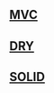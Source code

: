 ## <a href="https://www.tutorialspoint.com/ruby-on-rails/rails-framework.htm" target="_blank">MVC</a>
## <a href="https://www.sitepoint.com/dry-off-your-rails-code-with-activesupportconcerns/" target="_blank">DRY</a>
## <a href="https://speakerdeck.com/skmetz/solid-object-oriented-design" target="_blank">SOLID</a>
